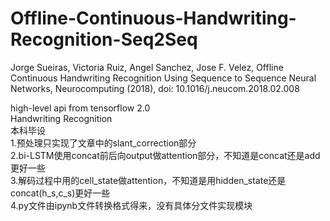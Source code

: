 # Offline-Continuous-Handwriting-Recognition-Seq2Seq
Jorge Sueiras, Victoria Ruiz, Angel Sanchez, Jose F. Velez, Offline Continuous Handwriting Recognition Using Sequence to Sequence Neural Networks, Neurocomputing (2018), doi: 10.1016/j.neucom.2018.02.008  
  
high-level api from tensorflow 2.0  
Handwriting Recognition  
本科毕设  
1.预处理只实现了文章中的slant_correction部分  
2.bi-LSTM使用concat前后向output做attention部分，不知道是concat还是add更好一些  
3.解码过程中用的cell_state做attention，不知道是用hidden_state还是concat(h_s,c_s)更好一些  
4.py文件由ipynb文件转换格式得来，没有具体分文件实现模块
